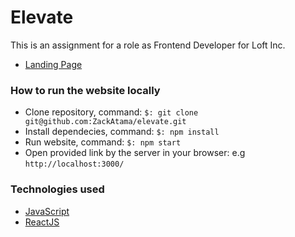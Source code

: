 # Elevate
This is an assignment for a role as Frontend Developer for Loft Inc.
- [Landing Page](https://elevate-web.netlify.app/)

### How to run the website locally
- Clone repository, command: `$: git clone git@github.com:ZackAtama/elevate.git`
- Install dependecies, command: `$: npm install`
- Run website, command: `$: npm start`
- Open provided link by the server in your browser: e.g `http://localhost:3000/`

### Technologies used
- [JavaScript](https://www.javascript.com/)
- [ReactJS](https://reactjs.org/)
